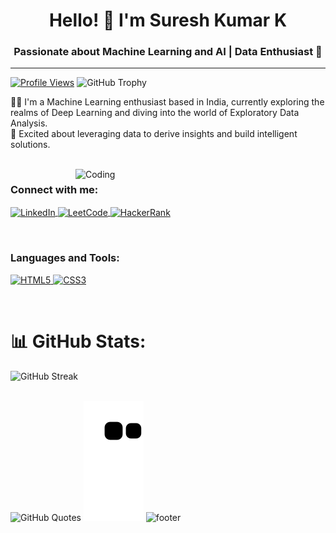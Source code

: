 <h1 align="center">Hello! 👋 I'm Suresh Kumar K</h1>
<h3 align="center">Passionate about Machine Learning and AI | Data Enthusiast 🚀</h3>

---
[![Profile Views](https://visitcount.itsvg.in/api?id=suresh807&icon=0&color=0)](https://visitcount.itsvg.in)
![GitHub Trophy](https://github-profile-trophy.vercel.app/?username=suresh807&theme=radical&no-frame=true&no-bg=true&margin-w=4)

👨‍💻 I'm a Machine Learning enthusiast based in India, currently exploring the realms of Deep Learning and diving into the world of Exploratory Data Analysis. <br>
🌟 Excited about leveraging data to derive insights and build intelligent solutions.

<br>
<img align="right" alt="Coding" width="400" src="https://miro.medium.com/max/828/0*7Q3yvSIv_t0ioJ-Z.gif">

<h3 align="left">Connect with me:</h3>
<p align="left">
  <a href="https://www.linkedin.com/in/suresh-kumar-k-398439237" target="blank">
    <img align="center" src="https://raw.githubusercontent.com/rahuldkjain/github-profile-readme-generator/master/src/images/icons/Social/linked-in-alt.svg" alt="LinkedIn" height="30" width="40" />
  </a>
  <a href="https://www.leetcode.com/suresh807/" target="blank">
    <img align="center" src="https://raw.githubusercontent.com/rahuldkjain/github-profile-readme-generator/master/src/images/icons/Social/leet-code.svg" alt="LeetCode" height="30" width="40" />
  </a>
  <a href="https://www.hackerrank.com/kannankannan9841?hr_r=1">
    <img align="center" src="https://upload.wikimedia.org/wikipedia/commons/6/6a/Hackerrank_meaningful_logo.svg" alt="HackerRank" height="30" width="40" />
  </a>
</p>

<br>

<h3 align="left">Languages and Tools:</h3>
<p align="left">
  <a href="" target="_blank" rel="noreferrer">
    <img src="https://upload.wikimedia.org/wikipedia/commons/6/61/HTML5_logo_and_wordmark.svg" alt="HTML5" width="40" height="40"/>
  </a>
  <a href="" target="_blank" rel="noreferrer">
    <img src="https://upload.wikimedia.org/wikipedia/commons/d/d5/CSS3_logo_and_wordmark.svg" alt="CSS3" width="40" height="40"/>
  </a>
  <!-- Add more languages and tools here -->
</p>

<br>

# 📊 GitHub Stats:
![GitHub Streak](https://github-readme-streak-stats.herokuapp.com/?user=suresh807&theme=dark&hide_border=true)<br/>
<br>

![GitHub Quotes](https://quotes-github-readme.vercel.app/api?type=horizontal&theme=radical)
<img src="https://github.com/kishanrajput23/kishanrajput23/raw/output/github-contribution-grid-snake.svg" alt="snake gif" style="max-width: 100%;">
<img src="https://github.com/kishanrajput23/kishanrajput23/raw/main/images/footer.png" alt="footer" style="max-width: 100%;">

